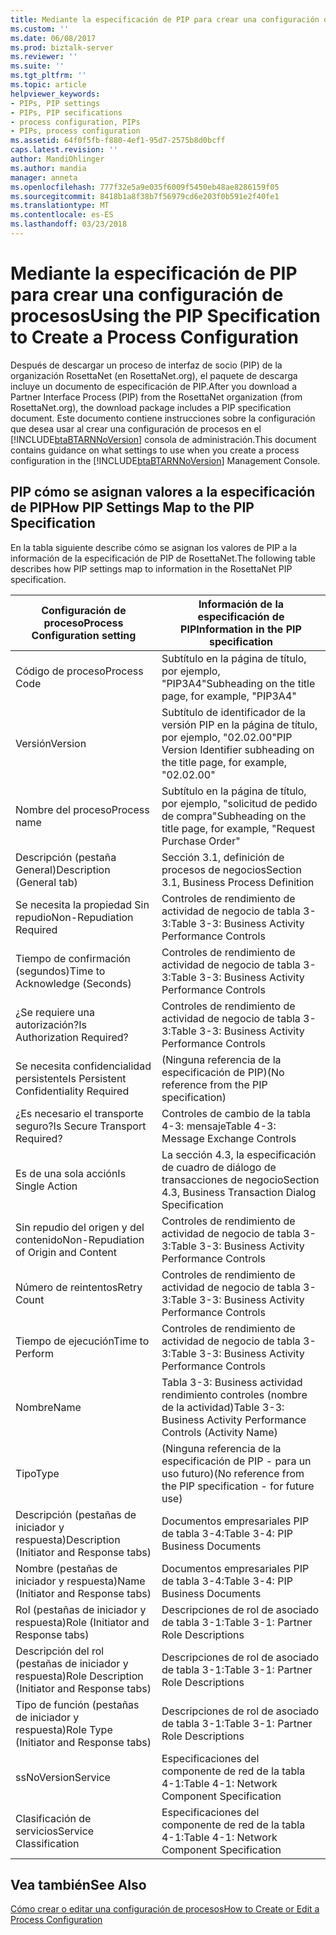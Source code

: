 ```yaml
---
title: Mediante la especificación de PIP para crear una configuración de proceso | Documentos de Microsoft
ms.custom: ''
ms.date: 06/08/2017
ms.prod: biztalk-server
ms.reviewer: ''
ms.suite: ''
ms.tgt_pltfrm: ''
ms.topic: article
helpviewer_keywords:
- PIPs, PIP settings
- PIPs, PIP secifications
- process configuration, PIPs
- PIPs, process configuration
ms.assetid: 64f0f5fb-f880-4ef1-95d7-2575b8d0bcff
caps.latest.revision: ''
author: MandiOhlinger
ms.author: mandia
manager: anneta
ms.openlocfilehash: 777f32e5a9e035f6009f5450eb48ae8286159f05
ms.sourcegitcommit: 8418b1a8f38b7f56979cd6e203f0b591e2f40fe1
ms.translationtype: MT
ms.contentlocale: es-ES
ms.lasthandoff: 03/23/2018
---
```

# <a name="using-the-pip-specification-to-create-a-process-configuration"></a><span data-ttu-id="ab33c-102">Mediante la especificación de PIP para crear una configuración de procesos</span><span class="sxs-lookup"><span data-stu-id="ab33c-102">Using the PIP Specification to Create a Process Configuration</span></span>
<span data-ttu-id="ab33c-103">Después de descargar un proceso de interfaz de socio (PIP) de la organización RosettaNet (en RosettaNet.org), el paquete de descarga incluye un documento de especificación de PIP.</span><span class="sxs-lookup"><span data-stu-id="ab33c-103">After you download a Partner Interface Process (PIP) from the RosettaNet organization (from RosettaNet.org), the download package includes a PIP specification document.</span></span> <span data-ttu-id="ab33c-104">Este documento contiene instrucciones sobre la configuración que desea usar al crear una configuración de procesos en el [!INCLUDE[btaBTARNNoVersion](../../includes/btabtarnnoversion-md.md)] consola de administración.</span><span class="sxs-lookup"><span data-stu-id="ab33c-104">This document contains guidance on what settings to use when you create a process configuration in the [!INCLUDE[btaBTARNNoVersion](../../includes/btabtarnnoversion-md.md)] Management Console.</span></span>  
  
## <a name="how-pip-settings-map-to-the-pip-specification"></a><span data-ttu-id="ab33c-105">PIP cómo se asignan valores a la especificación de PIP</span><span class="sxs-lookup"><span data-stu-id="ab33c-105">How PIP Settings Map to the PIP Specification</span></span>  
 <span data-ttu-id="ab33c-106">En la tabla siguiente describe cómo se asignan los valores de PIP a la información de la especificación de PIP de RosettaNet.</span><span class="sxs-lookup"><span data-stu-id="ab33c-106">The following table describes how PIP settings map to information in the RosettaNet PIP specification.</span></span>  
  
|<span data-ttu-id="ab33c-107">Configuración de proceso</span><span class="sxs-lookup"><span data-stu-id="ab33c-107">Process Configuration setting</span></span>|<span data-ttu-id="ab33c-108">Información de la especificación de PIP</span><span class="sxs-lookup"><span data-stu-id="ab33c-108">Information in the PIP specification</span></span>|  
|-----------------------------------|------------------------------------------|  
|<span data-ttu-id="ab33c-109">Código de proceso</span><span class="sxs-lookup"><span data-stu-id="ab33c-109">Process Code</span></span>|<span data-ttu-id="ab33c-110">Subtítulo en la página de título, por ejemplo, "PIP3A4"</span><span class="sxs-lookup"><span data-stu-id="ab33c-110">Subheading on the title page, for example, "PIP3A4"</span></span>|  
|<span data-ttu-id="ab33c-111">Versión</span><span class="sxs-lookup"><span data-stu-id="ab33c-111">Version</span></span>|<span data-ttu-id="ab33c-112">Subtítulo de identificador de la versión PIP en la página de título, por ejemplo, "02.02.00"</span><span class="sxs-lookup"><span data-stu-id="ab33c-112">PIP Version Identifier subheading on the title page, for example, "02.02.00"</span></span>|  
|<span data-ttu-id="ab33c-113">Nombre del proceso</span><span class="sxs-lookup"><span data-stu-id="ab33c-113">Process name</span></span>|<span data-ttu-id="ab33c-114">Subtítulo en la página de título, por ejemplo, "solicitud de pedido de compra"</span><span class="sxs-lookup"><span data-stu-id="ab33c-114">Subheading on the title page, for example, "Request Purchase Order"</span></span>|  
|<span data-ttu-id="ab33c-115">Descripción (pestaña General)</span><span class="sxs-lookup"><span data-stu-id="ab33c-115">Description (General tab)</span></span>|<span data-ttu-id="ab33c-116">Sección 3.1, definición de procesos de negocios</span><span class="sxs-lookup"><span data-stu-id="ab33c-116">Section 3.1, Business Process Definition</span></span>|  
|<span data-ttu-id="ab33c-117">Se necesita la propiedad Sin repudio</span><span class="sxs-lookup"><span data-stu-id="ab33c-117">Non-Repudiation Required</span></span>|<span data-ttu-id="ab33c-118">Controles de rendimiento de actividad de negocio de tabla 3-3:</span><span class="sxs-lookup"><span data-stu-id="ab33c-118">Table 3-3: Business Activity Performance Controls</span></span>|  
|<span data-ttu-id="ab33c-119">Tiempo de confirmación (segundos)</span><span class="sxs-lookup"><span data-stu-id="ab33c-119">Time to Acknowledge (Seconds)</span></span>|<span data-ttu-id="ab33c-120">Controles de rendimiento de actividad de negocio de tabla 3-3:</span><span class="sxs-lookup"><span data-stu-id="ab33c-120">Table 3-3: Business Activity Performance Controls</span></span>|  
|<span data-ttu-id="ab33c-121">¿Se requiere una autorización?</span><span class="sxs-lookup"><span data-stu-id="ab33c-121">Is Authorization Required?</span></span>|<span data-ttu-id="ab33c-122">Controles de rendimiento de actividad de negocio de tabla 3-3:</span><span class="sxs-lookup"><span data-stu-id="ab33c-122">Table 3-3: Business Activity Performance Controls</span></span>|  
|<span data-ttu-id="ab33c-123">Se necesita confidencialidad persistente</span><span class="sxs-lookup"><span data-stu-id="ab33c-123">Is Persistent Confidentiality Required</span></span>|<span data-ttu-id="ab33c-124">(Ninguna referencia de la especificación de PIP)</span><span class="sxs-lookup"><span data-stu-id="ab33c-124">(No reference from the PIP specification)</span></span>|  
|<span data-ttu-id="ab33c-125">¿Es necesario el transporte seguro?</span><span class="sxs-lookup"><span data-stu-id="ab33c-125">Is Secure Transport Required?</span></span>|<span data-ttu-id="ab33c-126">Controles de cambio de la tabla 4-3: mensaje</span><span class="sxs-lookup"><span data-stu-id="ab33c-126">Table 4-3: Message Exchange Controls</span></span>|  
|<span data-ttu-id="ab33c-127">Es de una sola acción</span><span class="sxs-lookup"><span data-stu-id="ab33c-127">Is Single Action</span></span>|<span data-ttu-id="ab33c-128">La sección 4.3, la especificación de cuadro de diálogo de transacciones de negocio</span><span class="sxs-lookup"><span data-stu-id="ab33c-128">Section 4.3, Business Transaction Dialog Specification</span></span>|  
|<span data-ttu-id="ab33c-129">Sin repudio del origen y del contenido</span><span class="sxs-lookup"><span data-stu-id="ab33c-129">Non-Repudiation of Origin and Content</span></span>|<span data-ttu-id="ab33c-130">Controles de rendimiento de actividad de negocio de tabla 3-3:</span><span class="sxs-lookup"><span data-stu-id="ab33c-130">Table 3-3: Business Activity Performance Controls</span></span>|  
|<span data-ttu-id="ab33c-131">Número de reintentos</span><span class="sxs-lookup"><span data-stu-id="ab33c-131">Retry Count</span></span>|<span data-ttu-id="ab33c-132">Controles de rendimiento de actividad de negocio de tabla 3-3:</span><span class="sxs-lookup"><span data-stu-id="ab33c-132">Table 3-3: Business Activity Performance Controls</span></span>|  
|<span data-ttu-id="ab33c-133">Tiempo de ejecución</span><span class="sxs-lookup"><span data-stu-id="ab33c-133">Time to Perform</span></span>|<span data-ttu-id="ab33c-134">Controles de rendimiento de actividad de negocio de tabla 3-3:</span><span class="sxs-lookup"><span data-stu-id="ab33c-134">Table 3-3: Business Activity Performance Controls</span></span>|  
|<span data-ttu-id="ab33c-135">Nombre</span><span class="sxs-lookup"><span data-stu-id="ab33c-135">Name</span></span>|<span data-ttu-id="ab33c-136">Tabla 3-3: Business actividad rendimiento controles (nombre de la actividad)</span><span class="sxs-lookup"><span data-stu-id="ab33c-136">Table 3-3: Business Activity Performance Controls (Activity Name)</span></span>|  
|<span data-ttu-id="ab33c-137">Tipo</span><span class="sxs-lookup"><span data-stu-id="ab33c-137">Type</span></span>|<span data-ttu-id="ab33c-138">(Ninguna referencia de la especificación de PIP - para un uso futuro)</span><span class="sxs-lookup"><span data-stu-id="ab33c-138">(No reference from the PIP specification - for future use)</span></span>|  
|<span data-ttu-id="ab33c-139">Descripción (pestañas de iniciador y respuesta)</span><span class="sxs-lookup"><span data-stu-id="ab33c-139">Description (Initiator and Response tabs)</span></span>|<span data-ttu-id="ab33c-140">Documentos empresariales PIP de tabla 3-4:</span><span class="sxs-lookup"><span data-stu-id="ab33c-140">Table 3-4: PIP Business Documents</span></span>|  
|<span data-ttu-id="ab33c-141">Nombre (pestañas de iniciador y respuesta)</span><span class="sxs-lookup"><span data-stu-id="ab33c-141">Name (Initiator and Response tabs)</span></span>|<span data-ttu-id="ab33c-142">Documentos empresariales PIP de tabla 3-4:</span><span class="sxs-lookup"><span data-stu-id="ab33c-142">Table 3-4: PIP Business Documents</span></span>|  
|<span data-ttu-id="ab33c-143">Rol (pestañas de iniciador y respuesta)</span><span class="sxs-lookup"><span data-stu-id="ab33c-143">Role (Initiator and Response tabs)</span></span>|<span data-ttu-id="ab33c-144">Descripciones de rol de asociado de tabla 3-1:</span><span class="sxs-lookup"><span data-stu-id="ab33c-144">Table 3-1: Partner Role Descriptions</span></span>|  
|<span data-ttu-id="ab33c-145">Descripción del rol (pestañas de iniciador y respuesta)</span><span class="sxs-lookup"><span data-stu-id="ab33c-145">Role Description (Initiator and Response tabs)</span></span>|<span data-ttu-id="ab33c-146">Descripciones de rol de asociado de tabla 3-1:</span><span class="sxs-lookup"><span data-stu-id="ab33c-146">Table 3-1: Partner Role Descriptions</span></span>|  
|<span data-ttu-id="ab33c-147">Tipo de función (pestañas de iniciador y respuesta)</span><span class="sxs-lookup"><span data-stu-id="ab33c-147">Role Type (Initiator and Response tabs)</span></span>|<span data-ttu-id="ab33c-148">Descripciones de rol de asociado de tabla 3-1:</span><span class="sxs-lookup"><span data-stu-id="ab33c-148">Table 3-1: Partner Role Descriptions</span></span>|  
|<span data-ttu-id="ab33c-149">ssNoVersion</span><span class="sxs-lookup"><span data-stu-id="ab33c-149">Service</span></span>|<span data-ttu-id="ab33c-150">Especificaciones del componente de red de la tabla 4-1:</span><span class="sxs-lookup"><span data-stu-id="ab33c-150">Table 4-1: Network Component Specification</span></span>|  
|<span data-ttu-id="ab33c-151">Clasificación de servicios</span><span class="sxs-lookup"><span data-stu-id="ab33c-151">Service Classification</span></span>|<span data-ttu-id="ab33c-152">Especificaciones del componente de red de la tabla 4-1:</span><span class="sxs-lookup"><span data-stu-id="ab33c-152">Table 4-1: Network Component Specification</span></span>|  
  
## <a name="see-also"></a><span data-ttu-id="ab33c-153">Vea también</span><span class="sxs-lookup"><span data-stu-id="ab33c-153">See Also</span></span>  
 [<span data-ttu-id="ab33c-154">Cómo crear o editar una configuración de procesos</span><span class="sxs-lookup"><span data-stu-id="ab33c-154">How to Create or Edit a Process Configuration</span></span>](../../adapters-and-accelerators/accelerator-rosettanet/how-to-create-or-edit-a-process-configuration.md)